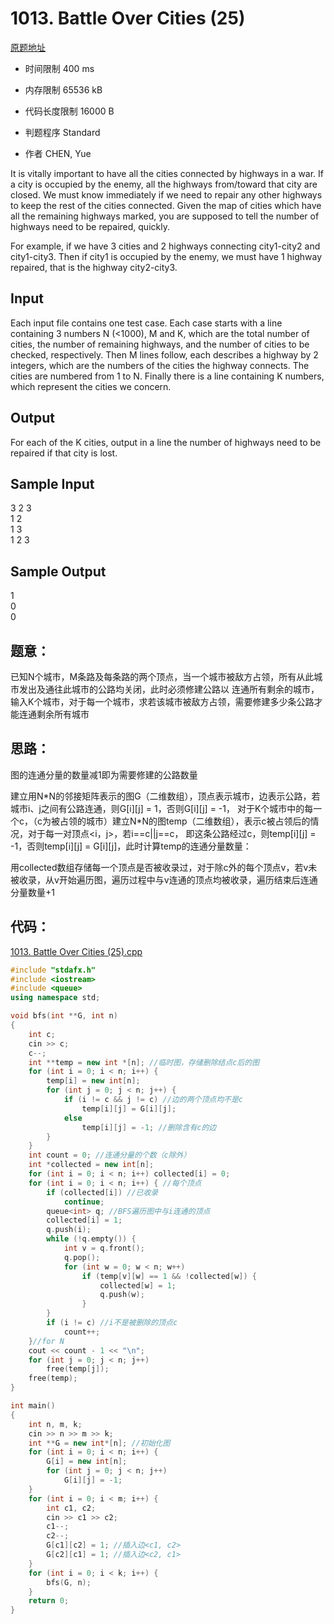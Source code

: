 # 1013. Battle Over Cities (25)
[原题地址](https://www.patest.cn/contests/pat-a-practise/1013)
* 时间限制 400 ms

* 内存限制 65536 kB

* 代码长度限制 16000 B

* 判题程序 Standard 

* 作者 CHEN, Yue



It is vitally important to have all the cities connected by highways in a war. If a city is occupied by the enemy, 
all the highways from/toward that city are closed. We must know immediately if we need to repair any other highways 
to keep the rest of the cities connected. Given the map of cities which have all the remaining highways marked, you 
are supposed to tell the number of highways need to be repaired, quickly.

For example, if we have 3 cities and 2 highways connecting city1-city2 and city1-city3. Then if city1 is occupied by 
the enemy, we must have 1 highway repaired, that is the highway city2-city3.




## Input

Each input file contains one test case. Each case starts with a line containing 3 numbers N (<1000), M and K, 
which are the total number of cities, the number of remaining highways, and the number of cities to be checked, 
respectively. Then M lines follow, each describes a highway by 2 integers, which are the numbers of the cities 
the highway connects. The cities are numbered from 1 to N. Finally there is a line containing K numbers, which 
represent the cities we concern.




## Output

For each of the K cities, output in a line the number of highways need to be repaired if that city is lost.




## Sample Input
3 2 3  
1 2  
1 3  
1 2 3  

## Sample Output
1  
0  
0  



## 题意：

已知N个城市，M条路及每条路的两个顶点，当一个城市被敌方占领，所有从此城市发出及通往此城市的公路均关闭，此时必须修建公路以
连通所有剩余的城市，输入K个城市，对于每一个城市，求若该城市被敌方占领，需要修建多少条公路才能连通剩余所有城市

## 思路：

图的连通分量的数量减1即为需要修建的公路数量

建立用N\*N的邻接矩阵表示的图G（二维数组），顶点表示城市，边表示公路，若城市i、j之间有公路连通，则G[i][j] = 1，否则G[i][j] = -1，
对于K个城市中的每一个c，（c为被占领的城市）建立N\*N的图temp（二维数组），表示c被占领后的情况，对于每一对顶点<i，j\>，若i==c\|\|j==c，
即这条公路经过c，则temp[i][j] = -1，否则temp[i][j] = G[i][j]，此时计算temp的连通分量数量：

用collected数组存储每一个顶点是否被收录过，对于除c外的每个顶点v，若v未被收录，从v开始遍历图，遍历过程中与v连通的顶点均被收录，遍历结束后连通分量数量+1


## 代码：

[1013. Battle Over Cities (25).cpp ](https://github.com/jerrykcode/PAT-Advanced-Level-Practise/blob/master/1013.%20Battle%20Over%20Cities%20(25)/1013.%20Battle%20Over%20Cities%20(25).cpp)

```cpp
#include "stdafx.h"
#include <iostream>
#include <queue>
using namespace std;

void bfs(int **G, int n)
{
	int c;
	cin >> c;
	c--;
	int **temp = new int *[n]; //临时图，存储删除结点c后的图
	for (int i = 0; i < n; i++) {
		temp[i] = new int[n];
		for (int j = 0; j < n; j++) {
			if (i != c && j != c) //边的两个顶点均不是c
				temp[i][j] = G[i][j];
			else
				temp[i][j] = -1; //删除含有c的边
		}
	}
	int count = 0; //连通分量的个数（c除外）
	int *collected = new int[n];
	for (int i = 0; i < n; i++) collected[i] = 0;
	for (int i = 0; i < n; i++) { //每个顶点
		if (collected[i]) //已收录
			continue;
		queue<int> q; //BFS遍历图中与i连通的顶点
		collected[i] = 1;
		q.push(i);
		while (!q.empty()) {
			int v = q.front();
			q.pop();
			for (int w = 0; w < n; w++)
				if (temp[v][w] == 1 && !collected[w]) {
					collected[w] = 1;
					q.push(w);
				}
		}
		if (i != c) //i不是被删除的顶点c
			count++;
	}//for N
	cout << count - 1 << "\n";
	for (int j = 0; j < n; j++)
		free(temp[j]);
	free(temp);
}

int main()
{
	int n, m, k;
	cin >> n >> m >> k;
	int **G = new int*[n]; //初始化图
	for (int i = 0; i < n; i++) {
		G[i] = new int[n];
		for (int j = 0; j < n; j++)
			G[i][j] = -1;
	}
	for (int i = 0; i < m; i++) {
		int c1, c2;
		cin >> c1 >> c2;
		c1--;
		c2--;
		G[c1][c2] = 1; //插入边<c1, c2>
		G[c2][c1] = 1; //插入边<c2, c1>
	}
	for (int i = 0; i < k; i++) {
		bfs(G, n);
	}
    return 0;
}
```
